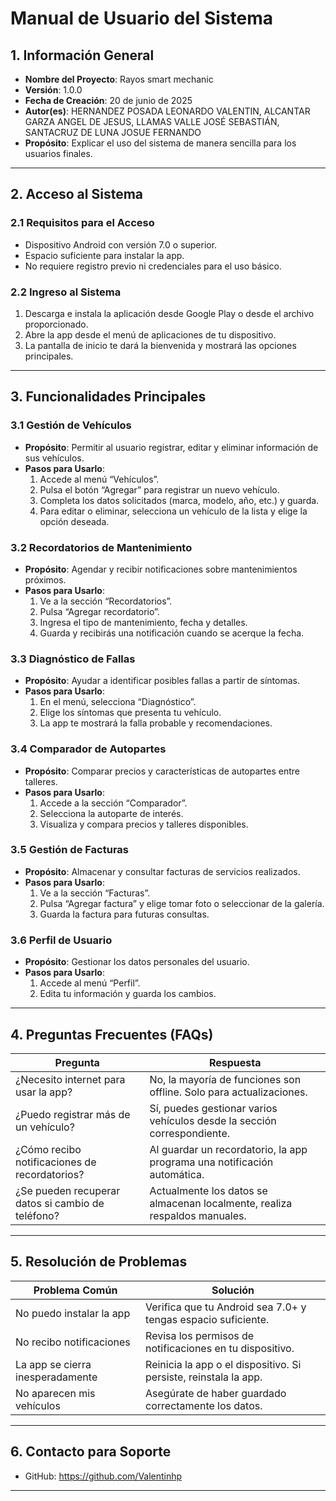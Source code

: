# **Manual de Usuario del Sistema**

## **1. Información General**
- **Nombre del Proyecto**: Rayos smart mechanic
- **Versión**: 1.0.0
- **Fecha de Creación**: 20 de junio de 2025
- **Autor(es)**: HERNANDEZ POSADA LEONARDO VALENTIN, ALCANTAR GARZA ANGEL DE JESUS, LLAMAS VALLE JOSÉ SEBASTIÁN, SANTACRUZ DE LUNA JOSUE FERNANDO
- **Propósito**: Explicar el uso del sistema de manera sencilla para los usuarios finales.

---

## **2. Acceso al Sistema**
### **2.1 Requisitos para el Acceso**
- Dispositivo Android con versión 7.0 o superior.
- Espacio suficiente para instalar la app.
- No requiere registro previo ni credenciales para el uso básico.

### **2.2 Ingreso al Sistema**
1. Descarga e instala la aplicación desde Google Play o desde el archivo proporcionado.
2. Abre la app desde el menú de aplicaciones de tu dispositivo.
3. La pantalla de inicio te dará la bienvenida y mostrará las opciones principales.

---

## **3. Funcionalidades Principales**

### **3.1 Gestión de Vehículos**
- **Propósito**: Permitir al usuario registrar, editar y eliminar información de sus vehículos.
- **Pasos para Usarlo**:
  1. Accede al menú “Vehículos”.
  2. Pulsa el botón “Agregar” para registrar un nuevo vehículo.
  3. Completa los datos solicitados (marca, modelo, año, etc.) y guarda.
  4. Para editar o eliminar, selecciona un vehículo de la lista y elige la opción deseada.

### **3.2 Recordatorios de Mantenimiento**
- **Propósito**: Agendar y recibir notificaciones sobre mantenimientos próximos.
- **Pasos para Usarlo**:
  1. Ve a la sección “Recordatorios”.
  2. Pulsa “Agregar recordatorio”.
  3. Ingresa el tipo de mantenimiento, fecha y detalles.
  4. Guarda y recibirás una notificación cuando se acerque la fecha.

### **3.3 Diagnóstico de Fallas**
- **Propósito**: Ayudar a identificar posibles fallas a partir de síntomas.
- **Pasos para Usarlo**:
  1. En el menú, selecciona “Diagnóstico”.
  2. Elige los síntomas que presenta tu vehículo.
  3. La app te mostrará la falla probable y recomendaciones.

### **3.4 Comparador de Autopartes**
- **Propósito**: Comparar precios y características de autopartes entre talleres.
- **Pasos para Usarlo**:
  1. Accede a la sección “Comparador”.
  2. Selecciona la autoparte de interés.
  3. Visualiza y compara precios y talleres disponibles.

### **3.5 Gestión de Facturas**
- **Propósito**: Almacenar y consultar facturas de servicios realizados.
- **Pasos para Usarlo**:
  1. Ve a la sección “Facturas”.
  2. Pulsa “Agregar factura” y elige tomar foto o seleccionar de la galería.
  3. Guarda la factura para futuras consultas.

### **3.6 Perfil de Usuario**
- **Propósito**: Gestionar los datos personales del usuario.
- **Pasos para Usarlo**:
  1. Accede al menú “Perfil”.
  2. Edita tu información y guarda los cambios.

---

## **4. Preguntas Frecuentes (FAQs)**
| Pregunta                                            | Respuesta                                                                 |
|-----------------------------------------------------|--------------------------------------------------------------------------|
| ¿Necesito internet para usar la app?                | No, la mayoría de funciones son offline. Solo para actualizaciones.      |
| ¿Puedo registrar más de un vehículo?                | Sí, puedes gestionar varios vehículos desde la sección correspondiente.  |
| ¿Cómo recibo notificaciones de recordatorios?       | Al guardar un recordatorio, la app programa una notificación automática. |
| ¿Se pueden recuperar datos si cambio de teléfono?   | Actualmente los datos se almacenan localmente, realiza respaldos manuales.|

---

## **5. Resolución de Problemas**
| Problema Común                    | Solución                                                        |
|-----------------------------------|-----------------------------------------------------------------|
| No puedo instalar la app          | Verifica que tu Android sea 7.0+ y tengas espacio suficiente.   |
| No recibo notificaciones          | Revisa los permisos de notificaciones en tu dispositivo.        |
| La app se cierra inesperadamente  | Reinicia la app o el dispositivo. Si persiste, reinstala la app.|
| No aparecen mis vehículos         | Asegúrate de haber guardado correctamente los datos.            |

---

## **6. Contacto para Soporte**

- GitHub: https://github.com/Valentinhp

---
